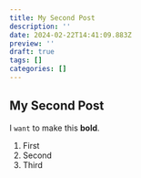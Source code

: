 ```yaml
---
title: My Second Post
description: ''
date: 2024-02-22T14:41:09.883Z
preview: ''
draft: true
tags: []
categories: []
---
```


## My Second Post

I `want` to make this **bold**.

1. First
2. Second
3. Third
